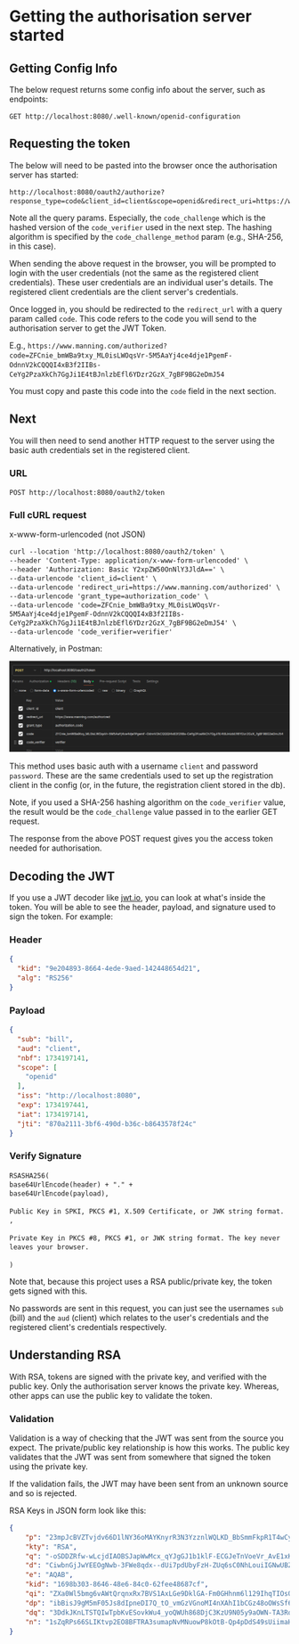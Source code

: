 # Getting the authorisation server started

## Getting Config Info
The below request returns some config info about the server, such as endpoints:
```
GET http://localhost:8080/.well-known/openid-configuration
```

## Requesting the token
The below will need to be pasted into the browser once the authorisation server has started:
```
http://localhost:8080/oauth2/authorize?response_type=code&client_id=client&scope=openid&redirect_uri=https://www.manning.com/authorized&code_challenge=iMnq5o6zALKXGivsnlom_0F5_WYda32GHkxlV7mq7hQ&code_challenge_method=S256
```
Note all the query params. Especially, the `code_challenge` which is the hashed version of the `code_verifier` used in 
the next step. The hashing algorithm is specified by the `code_challenge_method` param (e.g., SHA-256, in this case).

When sending the above request in the browser, you will be prompted to login with the user credentials (not the same as the 
registered client credentials). These user credentials are an individual user's details. The registered client credentials
are the client server's credentials. 

Once logged in, you should be redirected to the `redirect_url` with a query param called `code`.
This code refers to the code you will send to the authorisation server to get the JWT Token. 

E.g., `https://www.manning.com/authorized?code=ZFCnie_bmWBa9txy_ML0isLWOqsVr-5M5AaYj4ce4dje1PgemF-OdnnV2kCQQQI4xB3f2IIBs-CeYg2PzaXkCh7GgJi1E4tBJnlzbEfl6YDzr2GzX_7gBF9BG2eDmJ54`

You must copy and paste this code into the `code` field in the next section.

## Next
You will then need to send another HTTP request to the server using the basic auth credentials set in the registered client.

### URL
```
POST http://localhost:8080/oauth2/token
```
### Full cURL request
x-www-form-urlencoded (not JSON)
```
curl --location 'http://localhost:8080/oauth2/token' \
--header 'Content-Type: application/x-www-form-urlencoded' \
--header 'Authorization: Basic Y2xpZW50OnNlY3JldA==' \
--data-urlencode 'client_id=client' \
--data-urlencode 'redirect_uri=https://www.manning.com/authorized' \
--data-urlencode 'grant_type=authorization_code' \
--data-urlencode 'code=ZFCnie_bmWBa9txy_ML0isLWOqsVr-5M5AaYj4ce4dje1PgemF-OdnnV2kCQQQI4xB3f2IIBs-CeYg2PzaXkCh7GgJi1E4tBJnlzbEfl6YDzr2GzX_7gBF9BG2eDmJ54' \
--data-urlencode 'code_verifier=verifier'
```

Alternatively, in Postman:

![token request example](docs/token_request.png)

This method uses basic auth with a username `client` and password `password`. These are the same credentials used to 
set up the registration client in the config (or, in the future, the registration client stored in the db).

Note, if you used a SHA-256 hashing algorithm on the `code_verifier` value, the result would be the `code_challenge` value
passed in to the earlier GET request.

The response from the above POST request gives you the access token needed for authorisation.

## Decoding the JWT

If you use a JWT decoder like [jwt.io](jwt.io), you can look at what's inside the token. You will be able to see 
the header, payload, and signature used to sign the token. For example:

### Header
```json
{
  "kid": "9e204893-8664-4ede-9aed-142448654d21",
  "alg": "RS256"
}
```

### Payload
```json
{
  "sub": "bill",
  "aud": "client",
  "nbf": 1734197141,
  "scope": [
    "openid"
  ],
  "iss": "http://localhost:8080",
  "exp": 1734197441,
  "iat": 1734197141,
  "jti": "870a2111-3bf6-490d-b36c-b8643578f24c"
}
```

### Verify Signature
```
RSASHA256(
base64UrlEncode(header) + "." +
base64UrlEncode(payload),

Public Key in SPKI, PKCS #1, X.509 Certificate, or JWK string format.
,

Private Key in PKCS #8, PKCS #1, or JWK string format. The key never leaves your browser.

)
```

Note that, because this project uses a RSA public/private key, the token gets signed with this.

No passwords are sent in this request, you can just see the usernames `sub` (bill) and the `aud` (client) which relates to the
user's credentials and the registered client's credentials respectively.

## Understanding RSA

With RSA, tokens are signed with the private key, and verified with the public key. Only the authorisation server knows
the private key. Whereas, other apps can use the public key to validate the token.

### Validation
Validation is a way of checking that the JWT was sent from the source you expect. The private/public key relationship
is how this works. The public key validates that the JWT was sent from somewhere that signed the token using the private key.

If the validation fails, the JWT may have been sent from an unknown source and so is rejected.

RSA Keys in JSON form look like this:
```json
{
    "p": "23mpJcBVZTvjdv66D1lNY36oMAYKnyrR3N3YzznlWQLKD_BbSmmFkpR1T4wCy5qcmbxeUXpG5XRdwkF-DQ0emY3tBwmeGz9Pf3N-QiVMIabT5y-Fvwy_3iqa1PID4DS96Aegt6tbJbRKpBCyBRmxwt5zMj2zIgwMFwWK0WBvgv0",
    "kty": "RSA",
    "q": "-oSDDZRfw-wLcjdIAOBSJapWwMcx_qYJgGJ1b1klF-ECGJeTnVoeVr_AvE1xKZGtbWEWLVXjbGBe4bNzIx1AesegYOdArQkbtKL2zeBTLSP2ypqVfZwHyW2SYlxWBXI4q3OCihvZvTPgn747h5V3_kE6CPg2tCCYjoOKMzFr5G8",
    "d": "CiwbnGjJwYEEOgNwb-3FWe8qdx--dUi7pdUbyFzH-ZUq6sC0NhLouiIGNwUBZ7Z5_mw0ujCOp8riaJwTastDyDZJq34eBMYVP08EjfiAStafxoXQlGmHEgOt5vVVfdfjZPNMlPVlM61g5e9I_5xNm2O5GMZTyt2fT6y4xrgO5jern6oHfsH4xkkLalyrh2WH2fy5SCc98QevUOueiP_fiXr5wEDHViojHIk9ug9ngTsNzC30n8QfN4W_c3QGsCKCtONOklZc3kjZ8LkKRxMK8XrSp3C8f47kj3No4VMuM_s-WpWF9vtS28YAyN0BIqxWybQaBbD3O5g5Gsvs5HlpAQ",
    "e": "AQAB",
    "kid": "1698b303-8646-48e6-84c0-62fee48687cf",
    "qi": "ZXa0Wl5bmg6vAWtQrqnxRx7BVS1AxLGe9DklGA-Fm0GHhnm6l129IhqTIOsOwh1ohDVzWqY8NqafSOu0i98XcZ5kc3pzU7KzyirF7dzEKWPJXxicopPs-CUX0RK4qR0uOjI6MadIvJhQFleSRuG-0lhsUnG21NSMnEXGVD6ftxQ",
    "dp": "ibBisJ9gM5mF05Js8dIpneDI7Q_tO_vmGzVGnoMI4nXAhI1bCGz48oOWsSf6XPeLhVtKpL0cmzkM1SC3TsLLTrReXornGNr4KdIwBJlXkMkTqbcDpl7-RAfgiPWn_tG3zkhyyKeFEDtylEkxFcgP4FwkUwGoTxTVxN-iPkbMzpU",
    "dq": "3DdkJKnLTSTQIwTpbKvESovkWu4_yoQWUh868DjC3KzU9N05y9aOWN-TA3RoB4yhkUcJAa1Aj-JfRbRDgBiUt9mH5-cg-XrKOg4POob5VvMIXK1qv9JLHgwN5B0bGQqBOmX92H4G98UErifBmLwRkRWxeHUJUWpd8Nk8wSeumk0",
    "n": "1sZqRPs66SLIKtvp2EO8BFTRA3sumapNvMNuowP8kOtB-Qp4pDdS49sUiimaHwAkCG3JGtPdD01gnjm78rIG4nrgegtXVMq5L9teww5fSSXS5hG9i2PqhNhnzh9gl4lW1QFyKmPOmprE5E3EhwkB9DvAXvZ60e5dd8FbVdeOX48vApj_RadEOo64qsxyNcB2pWoYyqQMBhq7ptDWtTgC0N7mKHjEtT8Rd4oG1-WSQZ0U6FJAmsiWFyAvRblIQuHz9GYajP0RPlVy5eDbP3aRJP_RpXAD8Pojf8MEO41ScvVy-NF83xC_3QYIVVfw8kD3uaWe_MH-zES0TMvBTcIfsw"
}
```
